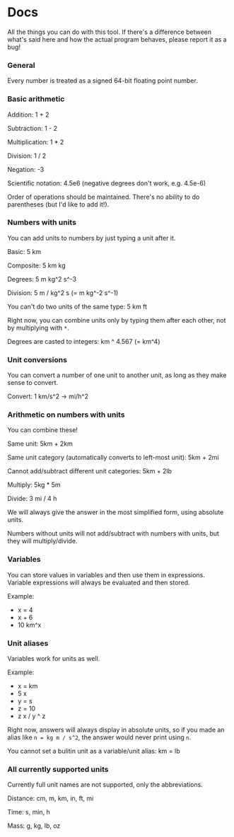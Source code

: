 # Docs

All the things you can do with this tool. If there's a difference
between what's said here and how the actual program behaves, please report
it as a bug!

### General

Every number is treated as a signed 64-bit floating point number.

### Basic arithmetic

Addition: 1 + 2

Subtraction: 1 - 2

Multiplication: 1 * 2

Division: 1 / 2

Negation: -3

Scientific notation: 4.5e6 (negative degrees don't work, e.g. 4.5e-6)

Order of operations should be maintained. There's no ability to
do parentheses (but I'd like to add it!).

### Numbers with units

You can add units to numbers by just typing a unit after it.

Basic: 5 km

Composite: 5 km kg

Degrees: 5 m kg^2 s^-3

Division: 5 m / kg^2 s (= m kg^-2 s^-1)

You can't do two units of the same type: 5 km ft

Right now, you can combine units only by typing them after each other, not by multiplying with `*`.

Degrees are casted to integers: km ^ 4.567 (= km^4)

### Unit conversions

You can convert a number of one unit to another unit, as long as they
make sense to convert.

Convert: 1 km/s^2 -> mi/h^2

### Arithmetic on numbers with units

You can combine these!

Same unit: 5km + 2km

Same unit category (automatically converts to left-most unit): 5km + 2mi

Cannot add/subtract different unit categories: 5km + 2lb

Multiply: 5kg * 5m

Divide: 3 mi / 4 h

We will always give the answer in the most simplified form, using absolute units.

Numbers without units will not add/subtract with numbers with units, but they
will multiply/divide.

### Variables

You can store values in variables and then use them in expressions.
Variable expressions will always be evaluated and then stored.

Example:
- x = 4
- x + 6
- 10 km^x

### Unit aliases

Variables work for units as well.

Example:
- x = km
- 5 x
- y = s
- z = 10
- z x / y ^ z

Right now, answers will always display in absolute units, so if you made an
alias like `n = kg m / s^2`, the answer would never print using `n`.

You cannot set a bulitin unit as a variable/unit alias: km = lb

### All currently supported units

Currently full unit names are not supported, only the abbreviations.

Distance: cm, m, km, in, ft, mi

Time: s, min, h

Mass: g, kg, lb, oz
